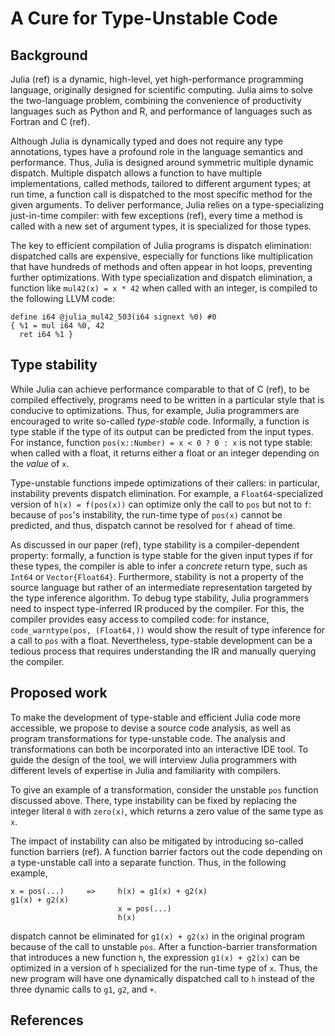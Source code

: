 #  A Cure for Type-Unstable Code

## Background

Julia (ref) is a dynamic, high-level, yet high-performance programming language,
originally designed for scientific computing.
Julia aims to solve the two-language problem, combining the convenience of
productivity languages such as Python and R, and performance of languages such
as Fortran and C (ref).

Although Julia is dynamically typed and does not require any type annotations,
types have a profound role in the language semantics and performance.
Thus, Julia is designed around symmetric multiple dynamic dispatch.
Multiple dispatch allows a function to have multiple implementations, called
methods, tailored to different argument types; at run time, a function
call is dispatched to the most specific method for the given arguments.
To deliver performance, Julia relies on a type-specializing just-in-time
compiler: with few exceptions (ref), every time a method is called with a new
set of argument types, it is specialized for those types.

The key to efficient compilation of Julia programs is dispatch elimination:
dispatched calls are expensive, especially for functions like multiplication
that have hundreds of methods and often appear in hot loops,
preventing further optimizations.
With type specialization and dispatch elimination, a function like
`mul42(x) = x * 42`
when called with an integer, is compiled to the following LLVM code:
```
define i64 @julia_mul42_503(i64 signext %0) #0
{ %1 = mul i64 %0, 42
  ret i64 %1 }
```

## Type stability

While Julia can achieve performance comparable to that of C (ref),
to be compiled effectively, programs need to be written in a particular style that
is conducive to optimizations.
Thus, for example, Julia programmers are encouraged to write so-called
_type-stable_ code. Informally, a function is type stable if the type of its
output can be predicted from the input types.
For instance, function `pos(x::Number) = x < 0 ? 0 : x` is not type stable: when
called with a float, it returns either a float or an integer depending on the
_value_ of `x`.

Type-unstable functions impede optimizations of their callers: in particular,
instability prevents dispatch elimination.
For example, a `Float64`-specialized version of
`h(x) = f(pos(x))` can optimize only the call to `pos` but not to `f`:
because of `pos`'s instability, the run-time type of `pos(x)` cannot be
predicted, and thus, dispatch cannot be resolved for `f` ahead of time.

As discussed in our paper (ref), type stability is a compiler-dependent
property: formally, a function is type stable for the given input types
if for these types, the compiler is able to infer a _concrete_ return type,
such as `Int64` or `Vector{Float64}`.
Furthermore, stability is not a property of the source language but rather of an
intermediate representation targeted by the type inference algorithm.
To debug type stability,
Julia programmers need to inspect type-inferred IR produced by the compiler.
For this, the compiler provides easy access to compiled code:
for instance, `code_warntype(pos, (Float64,))` would show the result of type
inference for a call to `pos` with a float.
Nevertheless, type-stable development can be a tedious process that requires
understanding the IR and manually querying the compiler.

## Proposed work

To make the development of type-stable and efficient Julia code more accessible,
we propose to devise a source code analysis, as well as
program transformations for type-unstable code.
The analysis and transformations can both be incorporated
into an interactive IDE tool.
To guide the design of the tool,
we will interview Julia programmers with different levels
of expertise in Julia and familiarity with compilers.

To give an example of a transformation, consider the unstable `pos` function
discussed above. There, type instability can be fixed by replacing
the integer literal `0` with `zero(x)`, which returns a zero value of the same
type as `x`.

The impact of instability can also be mitigated
by introducing so-called function barriers (ref).
A function barrier factors out the code depending on a type-unstable call
into a separate function. 
Thus, in the following example,
```
x = pos(...)     =>     h(x) = g1(x) + g2(x)
g1(x) + g2(x)                                        
                        x = pos(...)
                        h(x)
```
dispatch cannot be eliminated for `g1(x) + g2(x)`
in the original program because of the call to unstable `pos`.
After a function-barrier transformation that introduces a new function `h`,
the expression `g1(x) + g2(x)` can be optimized
in a version of `h` specialized for the run-time type of `x`.
Thus, the new program will have one dynamically dispatched call to `h`
instead of the three dynamic calls to `g1`, `g2`, and `+`.

## References

[1]:
    https://docs.julialang.org/en/v1/manual/performance-tips/#Be-aware-of-when-Julia-avoids-specializing
[2]: https://docs.julialang.org/en/v1/manual/performance-tips/#kernel-functions
[3]: https://julialang.org/blog/2020/08/invalidations/
[4]: https://design.tidyverse.org/out-type-stability.html